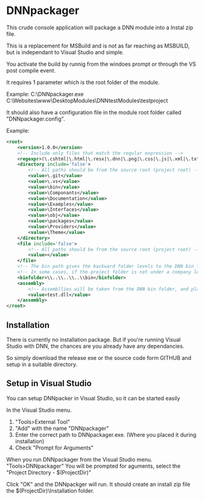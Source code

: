 # DNNpackager

This crude console application will package a DNN module into a Instal zip file.

This is a replacement for MSBuild and is not as far reaching as MSBUILD, but is independant to Visual Studio and simple.

You activate the build by runnig from the windoes prompt or through the VS post compile event.

It requires 1 parameter which is the root folder of the module.

Example:
C:\\DNNpackager.exe C:\Websites\www\DesktopModules\DNNtestModules\testproject

It should also have a configuration file in the module root folder called "DNNpackager.config".

Example:
```xml
<root>
	<version>1.0.0</version>
	<!-- Include only files that match the regular expression -->
	<regexpr>(\.cshtml|\.html|\.resx|\.dnn|\.png|\.css|\.js|\.xml|\.txt|\.md)$</regexpr>
	<directory include='false'>
		<!-- All paths should be from the source root (project root) -->
		<value>\.git</value>
		<value>\.vs</value>
		<value>\bin</value>
		<value>\Componants</value>
		<value>\Documentation</value>
		<value>\Examples</value>
		<value>\Interfaces</value>
		<value>\obj</value>
		<value>\packages</value>
		<value>\Providers</value>
		<value>\Theme</value>
	</directory>
	<file include='false'>
		<!-- All paths should be from the source root (project root) -->
		<value></value>
	</file>
	<!-- The bin path gives the backward folder levels to the DNN bin folder, so assemblies can be taken. -->
	<!-- In some cases, if the project folder is not under a company level, this will need to be change. -->
	<binfolder>\\..\\..\\..\\bin</binfolder>
	<assembly>
		<!-- Assembllies will be taken from the DNN bin folder, and placed on root. -->
		<value>test.dll</value>
	</assembly>
</root>
```

Installation
------------

There is currently no installation package.  But if you're running Visual Studio with DNN, the chances are you already have any dependancies.

So simply download the release exe or the source code form GITHUB and setup in a suitable directory.

Setup in Visual Studio
----------------------

You can setup DNNpacker in Visual Studio, so it can be started easily

In the Visual Studio menu.
1. "Tools>External Tool"
2. "Add" with the name "DNNpackager"
3. Enter the correct path to DNNpackager.exe. (Where you placed it during installation)
4. Check "Prompt for Arguments"

When you run DNNpackager from the Visual Studio menu.  "Tools>DNNpackager" You will be prompted for aguments, select the "Project Directory - $(ProjectDir)"

Click "OK" and the DNNpackger will run.  It should create an install zip file the $(ProjectDir)\Installation folder.

